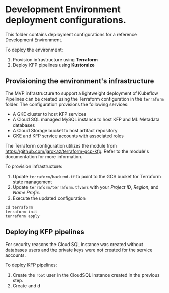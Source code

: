 # Development Environment deployment configurations.

This folder contains deployment configurations for a reference Development Environment.

To deploy the environment:
1. Provision infrastructure using **Terraform**
2. Deploy KFP pipelines using **Kustomize**

## Provisioning the environment's infrastructure

The MVP infrastructure to support a lightweight deployment of Kubeflow Pipelines can be created using the Terraform configuration in the `terraform` folder. The configuration provisions the following services:
- A GKE cluster to host KFP services
- A Cloud SQL managed MySQL instance to host KFP and ML Metadata databases
- A Cloud Storage bucket to host artifact repository
- GKE and KFP service accounts with associated roles

The Terraform configuration utilizes the module from
https://github.com/jarokaz/terraform-gcp-kfp.
Refer to the module's documentation for more information.

To provision infrastructure:

1. Update `terraform/backend.tf` to point to the GCS bucket for Terraform state management
2. Update `terraform/terraform.tfvars` with your *Project ID*, *Region*, and *Name Prefix*. 
3. Execute the updated configuration
```
cd terraform
terraform init
terraform apply
```


## Deploying KFP pipelines

For security reasons the Cloud SQL instance was created without databases users and the private keys were not created for the service accounts.

To deploy KFP pipelines:
1. Create the `root` user in the CloudSQL instance created in the previous step. 
2. Create and d
